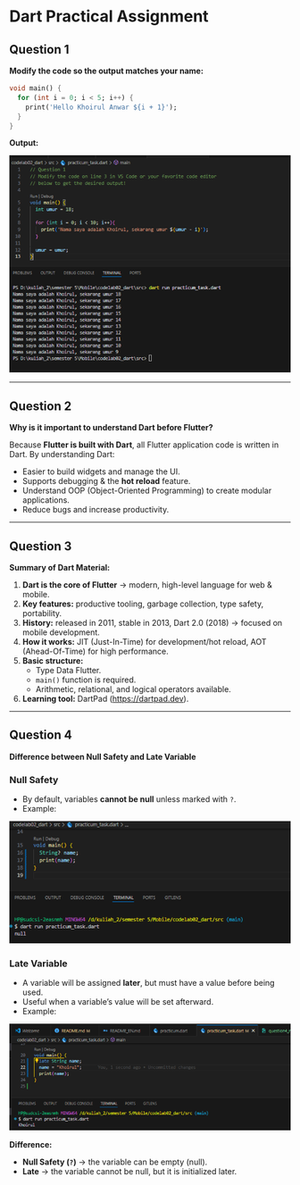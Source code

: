 # Dart Practical Assignment

## Question 1
**Modify the code so the output matches your name:**

```dart
void main() {
  for (int i = 0; i < 5; i++) {
    print('Hello Khoirul Anwar ${i + 1}');
  }
}
```

**Output:**

![alt text](img/question1.png)

---

## Question 2
**Why is it important to understand Dart before Flutter?**

Because **Flutter is built with Dart**, all Flutter application code is written in Dart. By understanding Dart:
- Easier to build widgets and manage the UI.  
- Supports debugging & the **hot reload** feature.  
- Understand OOP (Object-Oriented Programming) to create modular applications.  
- Reduce bugs and increase productivity.  

---

## Question 3
**Summary of Dart Material:**

1. **Dart is the core of Flutter** → modern, high-level language for web & mobile.  
2. **Key features:** productive tooling, garbage collection, type safety, portability.  
3. **History:** released in 2011, stable in 2013, Dart 2.0 (2018) → focused on mobile development.  
4. **How it works:** JIT (Just-In-Time) for development/hot reload, AOT (Ahead-Of-Time) for high performance.  
5. **Basic structure:**  
   - Type Data Flutter.
   - `main()` function is required.   
   - Arithmetic, relational, and logical operators available.  
6. **Learning tool:** DartPad (https://dartpad.dev).  

---

## Question 4
**Difference between Null Safety and Late Variable**

### Null Safety
- By default, variables **cannot be null** unless marked with `?`.  
- Example:

![alt text](img/question4_nullsafety.png)

### Late Variable
- A variable will be assigned **later**, but must have a value before being used.  
- Useful when a variable’s value will be set afterward.  
- Example:

![alt text](img/question4_latevariable.png)

**Difference:**
- **Null Safety (`?`)** → the variable can be empty (null).  
- **Late** → the variable cannot be null, but it is initialized later.  
